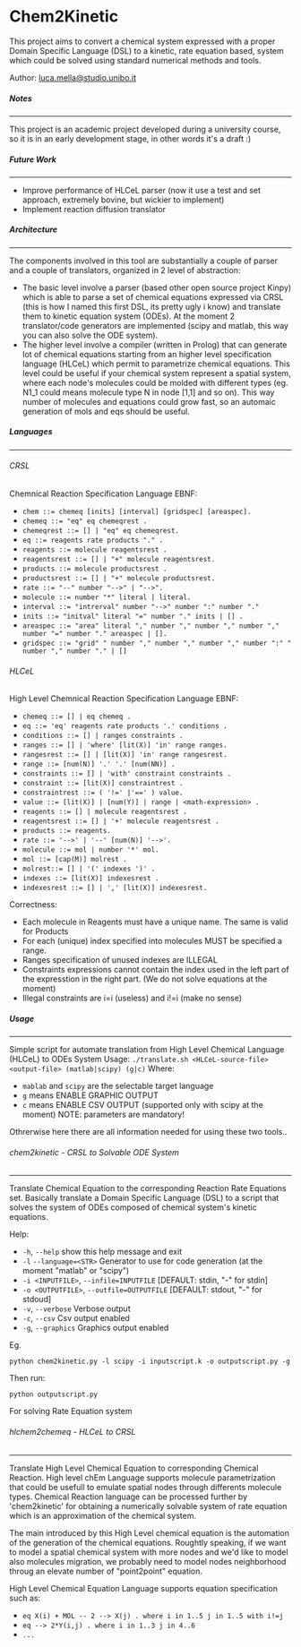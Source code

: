 Chem2Kinetic
============
This project aims to convert a chemical system expressed with a proper Domain Specific Language (DSL) to a kinetic, 
rate equation based, system which could be solved using standard numerical methods and tools.

Author: luca.mella@studio.unibo.it

##### Notes
------------
This project is an academic project developed during a university course, so it is in an early development stage, in other words it's a draft :)

##### Future Work
------------
* Improve performance of HLCeL parser (now it use a test and set approach, extremely bovine, but wickier to implement)
* Implement reaction diffusion translator

##### Architecture
------------
The components involved in this tool are substantially a couple of parser and a couple of translators, 
organized in 2 level of abstraction:
* The basic level involve a parser (based other open source project Kinpy) which is able to parse a set of chemical equations expressed via CRSL (this is how I named this first DSL, its pretty ugly i know) and translate them to kinetic 
equation system (ODEs). At the moment 2 translator/code generators are implemented (scipy and matlab, this way you can also solve the ODE system).
* The higher level involve a compiler (written in Prolog) that can generate lot of chemical equations starting from an higher level specification language (HLCeL) which permit to parametrize chemical equations. 
This level could be useful if your chemical system represent a spatial system, where each node's molecules could be 
molded with different types (eg. N1_1 could means molecule type N in node [1,1] and so on). This way number of molecules and equations could grow fast, 
so an automaic generation of mols and eqs should be useful. 

##### Languages
------------
###### CRSL
Chemnical Reaction Specification Language EBNF:
* `chem ::= chemeq [inits] [interval] [gridspec] [areaspec].`
* `chemeq ::= "eq" eq chemeqrest .`
* `chemeqrest ::= [] | "eq" eq chemeqrest.`
* `eq ::= reagents rate products "." .`
* `reagents ::= molecule reagentsrest .`
* `reagentsrest ::= [] | "+" molecule reagentsrest.`
* `products ::= molecule productsrest .`
* `productsrest ::= [] | "+" molecule productsrest.`
* `rate ::= "--" number "-->" | "-->".`
* `molecule ::= number "*" literal | literal.`
* `interval ::= "intrerval" number "-->" number ":" number "."`
* `inits ::= "initval" literal "=" number "." inits | [] .`
* `areaspec ::= "area" literal "," number "," number "," number "," number "=" number "." areaspec | [].`
* `gridspec ::= "grid" " number "," number "," number "," number ":" " number "," number "." | []`

###### HLCeL
High Level Chemnical Reaction Specification Language EBNF:
* `chemeq ::= [] | eq chemeq .`
* `eq ::= 'eq' reagents rate products '.' conditions .`
* `conditions ::= [] | ranges constraints .`
* `ranges ::= [] | 'where' [lit(X)] 'in' range ranges.`
* `rangesrest ::= [] | [lit(X)] 'in' range rangesrest.`
* `range ::= [num(N)] '.' '.' [num(NN)] .`
* `constraints ::= [] | 'with' constraint constraints .`
* `constraint ::= [lit(X)] constraintrest .`
* `constraintrest ::= ( '!=' |'==' ) value.`
* `value ::= [lit(X)] | [num(Y)] | range | <math-expression> .`
* `reagents ::= [] | molecule reagentsrest .`
* `reagentsrest ::= [] | '+' molecule reagentsrest .`
* `products ::= reagents.`
* `rate ::= '-->' | '--' [num(N)] '-->'.`
* `molecule ::= mol | number '*' mol.`
* `mol ::= [cap(M)] molrest .`
* `molrest::= [] | '(' indexes ')' .`
* `indexes ::= [lit(X)] indexesrest .`
* `indexesrest ::= [] | ',' [lit(X)] indexesrest.`

Correctness:
* Each molecule in Reagents must have a unique name. The same is valid for Products
* For each (unique) index specified into molecules MUST be specified a range.
* Ranges specification of unused indexes are ILLEGAL
* Constraints expressions cannot contain the index used in the left part of the expresstion in the right part. (We do not solve equations at the moment)
* Illegal constraints are i=i (useless) and i!=i (make no sense)

##### Usage
------------
Simple script for automate translation from High Level Chemical Language (HLCeL) to ODEs System
Usage: `./translate.sh <HLCeL-source-file> <output-file> (matlab|scipy) (g|c)`
Where:
* `mablab` and `scipy` are the selectable target language
* `g` means ENABLE GRAPHIC OUTPUT
* `c` means ENABLE CSV OUTPUT (supported only with scipy at the moment)
NOTE: parameters are mandatory!

Othrerwise here there are all information needed for using these two tools..

###### chem2kinetic - CRSL to Solvable ODE System
------------
Translate Chemical Equation to the corresponding Reaction Rate Equations set.
Basically translate a Domain Specific Language (DSL) to a script
that solves the system of ODEs composed of chemical system's
kinetic equations.

Help:
* `-h`, `--help` show this help message and exit
* `-l` `--language=<STR>` Generator to use for code generation (at the moment "matlab" or "scipy")
* `-i <INPUTFILE>`, `--infile=INPUTFILE` [DEFAULT: stdin, "-" for stdin]
* `-o <OUTPUTFILE>`, `--outfile=OUTPUTFILE` [DEFAULT: stdout, "-" for stdoud]
* `-v`, `--verbose` Verbose output
* `-c`, `--csv` Csv output enabled
* `-g`, `--graphics` Graphics output enabled


Eg.

`python chem2kinetic.py -l scipy -i inputscript.k -o outputscript.py -g`

Then run:

`python outputscript.py`

For solving Rate Equation system

###### hlchem2chemeq - HLCeL to CRSL
------------
Translate High Level Chemical Equation to corresponding Chemical Reaction.
High level chEm Language supports molecule parametrization that could be
usefull to emulate spatial nodes through differents molecule types.
Chemical Reaction language can be processed further by 'chem2kinetic' for
obtaining a numerically solvable system of rate equation which is an
approximation of the chemical system.

The main introduced by this High Level chemical equation is the automation
of the generation of the chemical equations.
Roughtly speaking, if we want to model a spatial chemical system with more nodes
and we'd like to model also molecules migration, we probably need to model
nodes neighborhood throug an elevate number of \"point2point\" equation.

High Level Chemical Equation Language supports equation specification such as:

* `eq X(i) + MOL -- 2 --> X(j) . where i in 1..5 j in 1..5 with i!=j`
* `eq --> 2*Y(i,j) . where i in 1..3 j in 4..6`
* `...`
